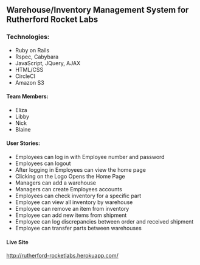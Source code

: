 ## Warehouse/Inventory Management System for Rutherford Rocket Labs

### Technologies:
* Ruby on Rails
* Rspec, Cabybara
* JavaScript, JQuery, AJAX
* HTML/CSS
* CircleCI
* Amazon S3

#### Team Members:
  * Eliza
  * Libby
  * Nick
  * Blaine

#### User Stories:
 * Employees can log in with Employee number and password
 * Employees can logout
 * After logging in Employees can view the home page
 * Clicking on the Logo Opens the Home Page
 * Managers can add a warehouse
 * Managers can create Employees accounts
 * Employees can check inventory for a specific part
 * Employee can view all inventory by warehouse
 * Employee can remove an item from inventory
 * Employee can add new items from shipment
 * Employee can log discrepancies between order and received shipment
 * Employee can transfer parts between warehouses

#### Live Site
http://rutherford-rocketlabs.herokuapp.com/
